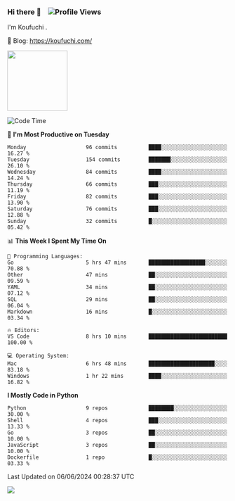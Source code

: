 ### Hi there 👋 &nbsp;&nbsp; ![Profile Views](https://komarev.com/ghpvc/?username=Koufuchi&base=200)

I'm Koufuchi . 

📔 Blog: <https://koufuchi.com/>

<img align="" height="137px" src="https://github-readme-stats-seven-nu-30.vercel.app/api?username=Koufuchi&hide=issues,contribs&hide_rank=true&show_icons=true&line_height=21&theme=radical&locale=en" />
<!-- <img align="" height="137px" src="https://github-readme-stats-seven-nu-30.vercel.app/api/top-langs/?username=Koufuchi&layout=compact&hide=blade,html,css,pug,scss&theme=radical&locale=en" /> -->

<!--START_SECTION:waka-->
![Code Time](http://img.shields.io/badge/Code%20Time-625%20hrs%2014%20mins-blue)

📅 **I'm Most Productive on Tuesday** 

```text
Monday                   96 commits          ████░░░░░░░░░░░░░░░░░░░░░   16.27 % 
Tuesday                  154 commits         ███████░░░░░░░░░░░░░░░░░░   26.10 % 
Wednesday                84 commits          ████░░░░░░░░░░░░░░░░░░░░░   14.24 % 
Thursday                 66 commits          ███░░░░░░░░░░░░░░░░░░░░░░   11.19 % 
Friday                   82 commits          ███░░░░░░░░░░░░░░░░░░░░░░   13.90 % 
Saturday                 76 commits          ███░░░░░░░░░░░░░░░░░░░░░░   12.88 % 
Sunday                   32 commits          █░░░░░░░░░░░░░░░░░░░░░░░░   05.42 % 
```


📊 **This Week I Spent My Time On** 

```text
💬 Programming Languages: 
Go                       5 hrs 47 mins       ██████████████████░░░░░░░   70.88 % 
Other                    47 mins             ██░░░░░░░░░░░░░░░░░░░░░░░   09.59 % 
YAML                     34 mins             ██░░░░░░░░░░░░░░░░░░░░░░░   07.12 % 
SQL                      29 mins             ██░░░░░░░░░░░░░░░░░░░░░░░   06.04 % 
Markdown                 16 mins             █░░░░░░░░░░░░░░░░░░░░░░░░   03.34 % 

🔥 Editors: 
VS Code                  8 hrs 10 mins       █████████████████████████   100.00 % 

💻 Operating System: 
Mac                      6 hrs 48 mins       █████████████████████░░░░   83.18 % 
Windows                  1 hr 22 mins        ████░░░░░░░░░░░░░░░░░░░░░   16.82 % 
```

**I Mostly Code in Python** 

```text
Python                   9 repos             ████████░░░░░░░░░░░░░░░░░   30.00 % 
Shell                    4 repos             ███░░░░░░░░░░░░░░░░░░░░░░   13.33 % 
Go                       3 repos             ██░░░░░░░░░░░░░░░░░░░░░░░   10.00 % 
JavaScript               3 repos             ██░░░░░░░░░░░░░░░░░░░░░░░   10.00 % 
Dockerfile               1 repo              █░░░░░░░░░░░░░░░░░░░░░░░░   03.33 % 
```




 Last Updated on 06/06/2024 00:28:37 UTC
<!--END_SECTION:waka-->

![](https://hit.yhype.me/github/profile?user_id=46078832)

